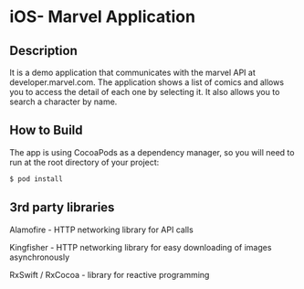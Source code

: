 # iOS- Marvel Application

## Description

It is a demo application that communicates with the marvel API at developer.marvel.com. The application shows a list 
of comics and allows you to access the detail of each one by selecting it. It also allows you to search a character by name.


## How to Build
The app is using CocoaPods as a dependency manager, so you will need to run at the root directory of your project:
```sh
$ pod install
```

## 3rd party libraries 
Alamofire - HTTP networking library for API calls

Kingfisher - HTTP networking library for easy downloading of images asynchronously

RxSwift / RxCocoa - library for reactive programming 
